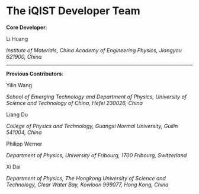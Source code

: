 # The iQIST Developer Team

**Core Developer**:

Li Huang

*Institute of Materials, China Academy of Engineering Physics, Jiangyou 621900, China*

---

**Previous Contributors**:

Yilin Wang

*School of Emerging Technology and Department of Physics, University of Science and Technology of China, Hefei 230026, China*

Liang Du

*College of Physics and Technology, Guangxi Normal University, Guilin 541004, China*

Philipp Werner

*Department of Physics, University of Fribourg, 1700 Fribourg, Switzerland*

Xi Dai

*Department of Physics, The Hongkong University of Science and Technology, Clear Water Bay, Kowloon 999077, Hong Kong, China*
